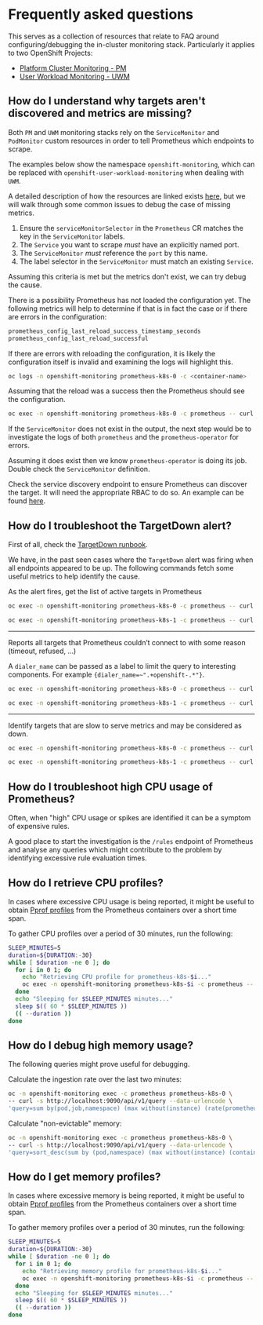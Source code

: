 # Frequently asked questions

This serves as a collection of resources that relate to FAQ around configuring/debugging the in-cluster monitoring stack. Particularly it applies to two OpenShift Projects:

* [Platform Cluster Monitoring - PM](https://docs.openshift.com/container-platform/latest/monitoring/understanding-the-monitoring-stack.html#understanding-the-monitoring-stack_understanding-the-monitoring-stack)
* [User Workload Monitoring - UWM](https://docs.openshift.com/container-platform/latest/monitoring/enabling-monitoring-for-user-defined-projects.html)

## How do I understand why targets aren't discovered and metrics are missing?

Both `PM` and `UWM` monitoring stacks rely on the `ServiceMonitor` and `PodMonitor` custom resources in order to tell Prometheus which endpoints to scrape.

The examples below show the namespace `openshift-monitoring`, which can be replaced with `openshift-user-workload-monitoring` when dealing with `UWM`.

A detailed description of how the resources are linked exists [here](https://prometheus-operator.dev/docs/operator/troubleshooting/#troubleshooting-servicemonitor-changes), but we will walk through some common issues to debug the case of missing metrics.

1. Ensure the `serviceMonitorSelector` in the `Prometheus` CR matches the key in the `ServiceMonitor` labels.
2. The `Service` you want to scrape *must* have an explicitly named port.
3. The `ServiceMonitor` *must* reference the `port` by this name.
4. The label selector in the `ServiceMonitor` must match an existing `Service`.

Assuming this criteria is met but the metrics don't exist, we can try debug the cause.

There is a possibility Prometheus has not loaded the configuration yet. The following metrics will help to determine if that is in fact the case or if there are errors in the configuration:

```bash
prometheus_config_last_reload_success_timestamp_seconds
prometheus_config_last_reload_successful
```

If there are errors with reloading the configuration, it is likely the configuration itself is invalid and examining the logs will highlight this.

```bash
oc logs -n openshift-monitoring prometheus-k8s-0 -c <container-name>
```

Assuming that the reload was a success then the Prometheus should see the configuration.

```bash
oc exec -n openshift-monitoring prometheus-k8s-0 -c prometheus -- curl http://localhost:9090/api/v1/status/config | grep "<service-monitor-name>"
```

If the `ServiceMonitor` does not exist in the output, the next step would be to investigate the logs of both `prometheus` and the `prometheus-operator` for errors.

Assuming it does exist then we know `prometheus-operator` is doing its job. Double check the `ServiceMonitor` definition.

Check the service discovery endpoint to ensure Prometheus can discover the target. It will need the appropriate RBAC to do so. An example can be found [here](https://github.com/openshift/cluster-monitoring-operator/blob/23201e012586d4864ca23593621f843179c47412/assets/prometheus-k8s/role-specific-namespaces.yaml#L35-L50).

## How do I troubleshoot the TargetDown alert?

First of all, check the [TargetDown runbook](https://github.com/openshift/runbooks/blob/master/alerts/cluster-monitoring-operator/TargetDown.md).

We have, in the past seen cases where the `TargetDown` alert was firing when all endpoints appeared to be up. The following commands fetch some useful metrics to help identify the cause.

As the alert fires, get the list of active targets in Prometheus

```bash
oc exec -n openshift-monitoring prometheus-k8s-0 -c prometheus -- curl http://localhost:9090/api/v1/targets?state=active > targets.prometheus-k8s-0.json

oc exec -n openshift-monitoring prometheus-k8s-1 -c prometheus -- curl http://localhost:9090/api/v1/targets?state=active > targets.prometheus-k8s-1.json
```

---

Reports all targets that Prometheus couldn’t connect to with some reason (timeout, refused, …)

A `dialer_name` can be passed as a label to limit the query to interesting components. For example `{dialer_name=~".+openshift-.*"}`.

```bash
oc exec -n openshift-monitoring prometheus-k8s-0 -c prometheus -- curl http://localhost:9090/api/v1/query --data-urlencode 'query=rate(net_conntrack_dialer_conn_failed_total{}[1h]) > 0' > net_conntrack_dialer_conn_failed_total.prometheus-k8s-0.json

oc exec -n openshift-monitoring prometheus-k8s-1 -c prometheus -- curl http://localhost:9090/api/v1/query --data-urlencode 'query=net_conntrack_dialer_conn_failed_total{} > 1' > net_conntrack_dialer_conn_failed_total.prometheus-k8s-1.json
```

---

Identify targets that are slow to serve metrics and may be considered as down.

```bash
oc exec -n openshift-monitoring prometheus-k8s-0 -c prometheus -- curl http://localhost:9090/api/v1/query --data-urlencode 'sort_desc(max by(job) (max_over_time(scrape_duration_seconds[1h])))' > slow.prometheus-k8s-0.json

oc exec -n openshift-monitoring prometheus-k8s-1 -c prometheus -- curl http://localhost:9090/api/v1/query --data-urlencode 'sort_desc(max by(job) (max_over_time(scrape_duration_seconds[1h])))' > slow.prometheus-k8s-1.json
```

## How do I troubleshoot high CPU usage of Prometheus?

Often, when "high" CPU usage or spikes are identified it can be a symptom of expensive rules.

A good place to start the investigation is the `/rules` endpoint of Prometheus and analyse any queries which might contribute to the problem by identifying excessive rule evaluation times.

## How do I retrieve CPU profiles?

In cases where excessive CPU usage is being reported, it might be useful to obtain [Pprof profiles](https://github.com/google/pprof/blob/02619b876842e0d0afb5e5580d3a374dad740edb/doc/README.md) from the Prometheus containers over a short time span.

To gather CPU profiles over a period of 30 minutes, run the following:

```bash
SLEEP_MINUTES=5
duration=${DURATION:-30}
while [ $duration -ne 0 ]; do
  for i in 0 1; do
	echo "Retrieving CPU profile for prometheus-k8s-$i..."
	oc exec -n openshift-monitoring prometheus-k8s-$i -c prometheus -- curl -s http://localhost:9090/debug/pprof/profile?seconds="$duration" > cpu.prometheus-k8s-$i.$(date +%Y%m%d-%H%M%S).pprof;
  done
  echo "Sleeping for $SLEEP_MINUTES minutes..."
  sleep $(( 60 * $SLEEP_MINUTES ))
  (( --duration ))
done
```

## How do I debug high memory usage?

The following queries might prove useful for debugging.

Calculate the ingestion rate over the last two minutes:

```bash
oc -n openshift-monitoring exec -c prometheus prometheus-k8s-0 \
-- curl -s http://localhost:9090/api/v1/query --data-urlencode \
'query=sum by(pod,job,namespace) (max without(instance) (rate(prometheus_tsdb_head_samples_appended_total{namespace=~"openshift-monitoring|openshift-user-workload-monitoring"}[2m])))' > samples_appended.json
```

Calculate "non-evictable" memory:

```bash
oc -n openshift-monitoring exec -c prometheus prometheus-k8s-0 \
-- curl -s http://localhost:9090/api/v1/query --data-urlencode \
'query=sort_desc(sum by (pod,namespace) (max without(instance) (container_memory_working_set_bytes{namespace=~"openshift-monitoring|openshift-user-workload-monitoring", container=""})))' > memory.json
```

## How do I get memory profiles?

In cases where excessive memory is being reported, it might be useful to obtain [Pprof profiles](https://github.com/google/pprof/blob/02619b876842e0d0afb5e5580d3a374dad740edb/doc/README.md) from the Prometheus containers over a short time span.

To gather memory profiles over a period of 30 minutes, run the following:

```bash
SLEEP_MINUTES=5
duration=${DURATION:-30}
while [ $duration -ne 0 ]; do
  for i in 0 1; do
	echo "Retrieving memory profile for prometheus-k8s-$i..."
	oc exec -n openshift-monitoring prometheus-k8s-$i -c prometheus -- curl -s http://localhost:9090/debug/pprof/heap > heap.prometheus-k8s-$i.$(date +%Y%m%d-%H%M%S).pprof;
  done
  echo "Sleeping for $SLEEP_MINUTES minutes..."
  sleep $(( 60 * $SLEEP_MINUTES ))
  (( --duration ))
done
```
